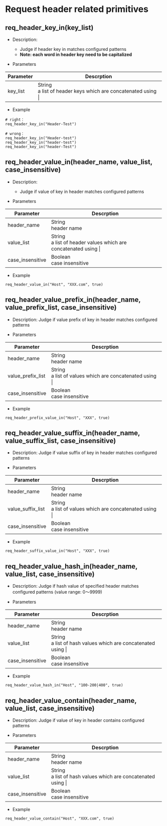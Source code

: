 # Request header related primitives

## req_header_key_in(key_list)
* Description:
  - Judge if header key in matches configured patterns
  - **Note: each word in header key need to be capitalized**


* Parameters

| Parameter | Descrption |
| --------- | ---------- |
| key_list | String<br>a list of header keys which are concatenated using &#124; |

* Example

```
# right：
req_header_key_in("Header-Test")

# wrong：
req_header_key_in("Header-test")
req_header_key_in("header-test")
req_header_key_in("header-Test")
```
  
## req_header_value_in(header_name, value_list, case_insensitive)
* Description:
  - Judge if value of key in header matches configured patterns

* Parameters

| Parameter | Descrption |
| --------- | ---------- |
| header_name | String<br>header name |
| value_list | String<br>a list of header values which are concatenated using &#124; |
| case_insensitive | Boolean<br>case insensitive |

* Example

```
req_header_value_in("Host", "XXX.com", true)
```

## req_header_value_prefix_in(header_name, value_prefix_list, case_insensitive)
* Description: Judge if value prefix of key in header matches configured patterns

* Parameters

| Parameter | Descrption |
| --------- | ---------- |
| header_name | String<br>header name |
| value_prefix_list | String<br>a list of values which are concatenated using &#124; |
| case_insensitive | Boolean<br>case insensitive |

* Example

```
req_header_prefix_value_in("Host", "XXX", true)
```

## req_header_value_suffix_in(header_name, value_suffix_list, case_insensitive)
* Description: Judge if value suffix of key in header matches configured patterns

* Parameters

| Parameter | Descrption |
| --------- | ---------- |
| header_name | String<br>header name |
| value_suffix_list | String<br>a list of values which are concatenated using &#124; |
| case_insensitive | Boolean<br>case insensitive |

* Example

```
req_header_suffix_value_in("Host", "XXX", true)
```

## req_header_value_hash_in(header_name, value_list, case_insensitive)
* Description: Judge if hash value of specified header matches configured patterns (value range: 0～9999)

* Parameters

| Parameter | Descrption |
| --------- | ---------- |
| header_name | String<br>header name |
| value_list | String<br>a list of hash values which are concatenated using &#124; |
| case_insensitive | Boolean<br>case insensitive |

* Example

```
req_header_value_hash_in("Host", "100-200|400", true)
```

## req_header_value_contain(header_name, value_list, case_insensitive)
* Description: Judge if value of key in header contains configured patterns

* Parameters

| Parameter | Descrption |
| --------- | ---------- |
| header_name | String<br>header name |
| value_list | String<br>a list of hash values which are concatenated using &#124; |
| case_insensitive | Boolean<br>case insensitive |

* Example

```
req_header_value_contain("Host", "XXX.com", true)
```
